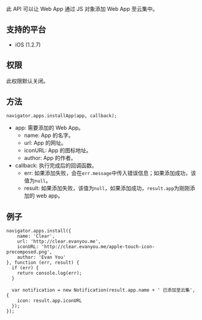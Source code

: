 此 API 可以让 Web App 通过 JS 对象添加 Web App 至云集中。

## 支持的平台
* iOS (1.2.7)

## 权限
此权限默认关闭。

## 方法

```
navigator.apps.installApp(app, callback);
```

* app: 需要添加的 Web App。
	* name: App 的名字。
	* url: App 的网址。
	* iconURL: App 的图标地址。
	* author:  App 的作者。
* callback: 执行完成后的回调函数。
  * err: 如果添加失败，会在`err.message`中传入错误信息；如果添加成功，该值为`null`。
  * result: 如果添加失败，该值为`null`，如果添加成功，`result.app`为刚刚添加的 web app。

## 例子

```
navigator.apps.install({
	name: 'Clear',
	url: 'http://clear.evanyou.me',
	iconURL: 'http://clear.evanyou.me/apple-touch-icon-precomposed.png',
	author: 'Evan You'
}, function (err, result) {
  if (err) {
    return console.log(err);
  }

  var notification = new Notification(result.app.name + ' 已添加至云集', {
  	icon: result.app.iconURL
  });
});
```
